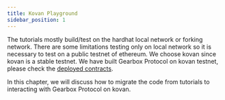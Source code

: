 ```yaml
---
title: Kovan Playground
sidebar_position: 1
---
```


The tutorials mostly build/test on the hardhat local network or forking network. There are some limitations testing only on local network so it is necessary to test on a public testnet of ethereum. We choose kovan since kovan is a stable testnet. We have built Gearbox Protocol on kovan testnet, please check the [deployed contracts](/docs/kovan/deployed-contracts). 

In this chapter, we will discuss how to migrate the code from tutorials to interacting with Gearbox Protocol on kovan.
